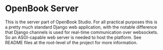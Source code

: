 OpenBook Server
===============

This is the server part of OpenBook Studio. For all practical purposes this is a pretty much standard
Django web application, with the notable difference that Django channels is used for real-time communication
over websockets. So an ASGI-capable web server is needed to host the platform. See README files at the
root-level of the project for more information.
